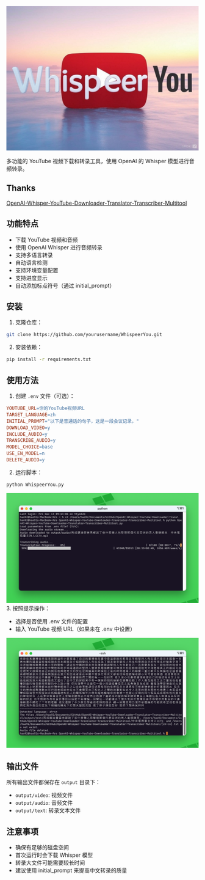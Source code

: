 
![WhispeerYou](./imgs/fbea7019-8b36-45da-ad83-0dbf79009e1b.jpeg)


多功能的 YouTube 视频下载和转录工具，使用 OpenAI 的 Whisper 模型进行音频转录。


## Thanks

[OpenAI-Whisper-YouTube-Downloader-Translator-Transcriber-Multitool](https://github.com/Ruinan-Ding/OpenAI-Whisper-YouTube-Downloader-Translator-Transcriber-Multitool)

## 功能特点

- 下载 YouTube 视频和音频
- 使用 OpenAI Whisper 进行音频转录
- 支持多语言转录
- 自动语言检测
- 支持环境变量配置
- 支持进度显示
- 自动添加标点符号（通过 initial_prompt）

## 安装

1. 克隆仓库：

```bash
git clone https://github.com/yourusername/WhispeerYou.git
```

2. 安装依赖：

```bash
pip install -r requirements.txt
```

## 使用方法

1. 创建 `.env` 文件（可选）：
```makefile
YOUTUBE_URL=你的YouTube视频URL
TARGET_LANGUAGE=zh
INITIAL_PROMPT="以下是普通话的句子，这是一段会议记录。"
DOWNLOAD_VIDEO=y
INCLUDE_AUDIO=y
TRANSCRIBE_AUDIO=y
MODEL_CHOICE=base
USE_EN_MODEL=n
DELETE_AUDIO=y
```

2. 运行脚本：

```bash
python WhispeerYou.py
```

![run](./imgs/SCR-20241213-lohm.png)
3. 按照提示操作：
   - 选择是否使用 .env 文件的配置
   - 输入 YouTube 视频 URL（如果未在 .env 中设置）

![result](./imgs/SCR-20241213-lorw.png)

## 输出文件

所有输出文件都保存在 `output` 目录下：
- `output/video`: 视频文件
- `output/audio`: 音频文件
- `output/text`: 转录文本文件

## 注意事项

- 确保有足够的磁盘空间
- 首次运行时会下载 Whisper 模型
- 转录大文件可能需要较长时间
- 建议使用 initial_prompt 来提高中文转录的质量
